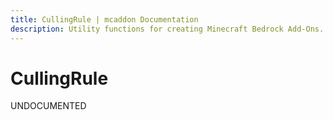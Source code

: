```yaml
---
title: CullingRule | mcaddon Documentation
description: Utility functions for creating Minecraft Bedrock Add-Ons.
---
```


# CullingRule

UNDOCUMENTED
